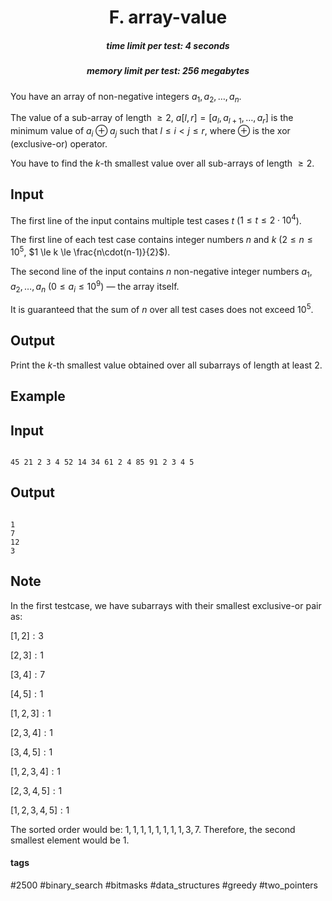 <h1 style='text-align: center;'> F. array-value</h1>

<h5 style='text-align: center;'>time limit per test: 4 seconds</h5>
<h5 style='text-align: center;'>memory limit per test: 256 megabytes</h5>

You have an array of non-negative integers $a_1, a_2, \ldots, a_n$.

The value of a sub-array of length $\ge 2$, $a[l, r] = [a_l, a_{l+1}, \ldots, a_r]$ is the minimum value of $a_i \oplus a_j$ such that $l \le i < j \le r$, where $\oplus$ is the xor (exclusive-or) operator.

You have to find the $k$-th smallest value over all sub-arrays of length $\ge 2$.

## Input

The first line of the input contains multiple test cases $t$ ($1 \le t \le 2 \cdot 10^4$).

The first line of each test case contains integer numbers $n$ and $k$ ($2 \le n \le 10^5$, $1 \le k \le \frac{n\cdot(n-1)}{2}$).

The second line of the input contains $n$ non-negative integer numbers $a_1, a_2, \ldots, a_n$ ($0 \le a_i \le 10^9$) — the array itself.

It is guaranteed that the sum of $n$ over all test cases does not exceed $10^5$.

## Output

Print the $k$-th smallest value obtained over all subarrays of length at least $2$.

## Example

## Input


```

45 21 2 3 4 52 14 34 61 2 4 85 91 2 3 4 5
```
## Output


```

1
7
12
3

```
## Note

In the first testcase, we have subarrays with their smallest exclusive-or pair as:

$[1,2]: 3$

$[2,3]: 1$

$[3,4]: 7$

$[4,5]: 1$

$[1,2,3]: 1$

$[2,3,4]: 1$

$[3,4,5]: 1$

$[1,2,3,4]: 1$

$[2,3,4,5]: 1$

$[1,2,3,4,5]: 1$

The sorted order would be: $1, 1, 1, 1, 1, 1, 1, 1, 3, 7$. Therefore, the second smallest element would be $1$. 



#### tags 

#2500 #binary_search #bitmasks #data_structures #greedy #two_pointers 